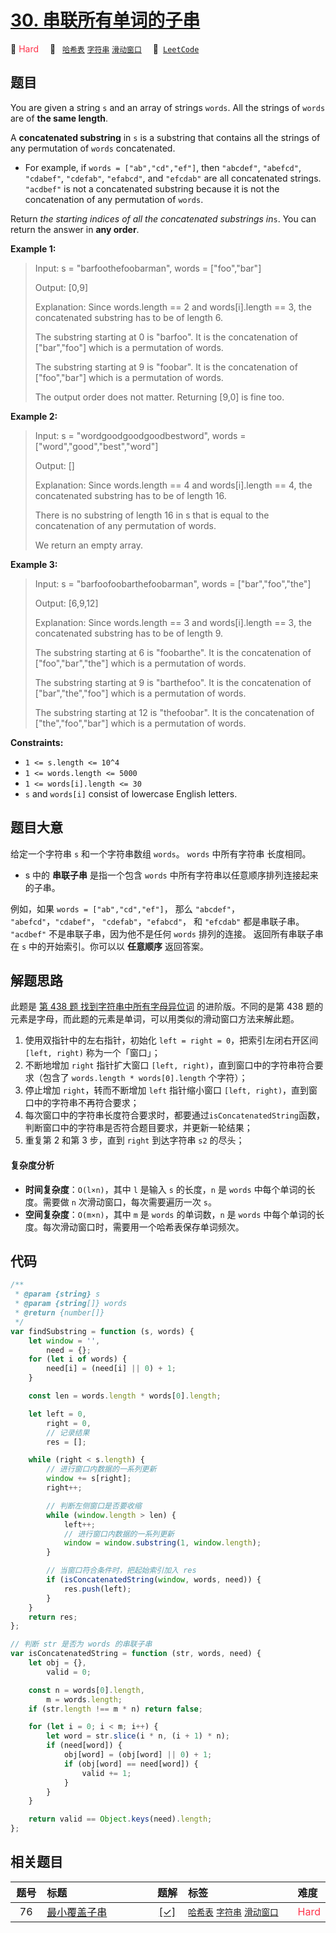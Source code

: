 # [30. 串联所有单词的子串](https://leetcode.com/problems/substring-with-concatenation-of-all-words)

🔴 <font color=#ff334b>Hard</font>&emsp; 🔖&ensp; [`哈希表`](/leetcode/outline/tag/hash-table.md) [`字符串`](/leetcode/outline/tag/string.md) [`滑动窗口`](/leetcode/outline/tag/sliding-window.md)&emsp; 🔗&ensp;[`LeetCode`](https://leetcode.com/problems/substring-with-concatenation-of-all-words)

## 题目

You are given a string `s` and an array of strings `words`. All the strings of
`words` are of **the same length**.

A **concatenated substring** in `s` is a substring that contains all the
strings of any permutation of `words` concatenated.

- For example, if `words = ["ab","cd","ef"]`, then `"abcdef"`, `"abefcd"`, `"cdabef"`, `"cdefab"`, `"efabcd"`, and `"efcdab"` are all concatenated strings. `"acdbef"` is not a concatenated substring because it is not the concatenation of any permutation of `words`.

Return _the starting indices of all the concatenated substrings in_`s`. You
can return the answer in **any order**.

**Example 1:**

> Input: s = "barfoothefoobarman", words = ["foo","bar"]
>
> Output: [0,9]
>
> Explanation: Since words.length == 2 and words[i].length == 3, the concatenated substring has to be of length 6.
>
> The substring starting at 0 is "barfoo". It is the concatenation of ["bar","foo"] which is a permutation of words.
>
> The substring starting at 9 is "foobar". It is the concatenation of ["foo","bar"] which is a permutation of words.
>
> The output order does not matter. Returning [9,0] is fine too.

**Example 2:**

> Input: s = "wordgoodgoodgoodbestword", words = ["word","good","best","word"]
>
> Output: []
>
> Explanation: Since words.length == 4 and words[i].length == 4, the concatenated substring has to be of length 16.
>
> There is no substring of length 16 in s that is equal to the concatenation of any permutation of words.
>
> We return an empty array.

**Example 3:**

> Input: s = "barfoofoobarthefoobarman", words = ["bar","foo","the"]
>
> Output: [6,9,12]
>
> Explanation: Since words.length == 3 and words[i].length == 3, the concatenated substring has to be of length 9.
>
> The substring starting at 6 is "foobarthe". It is the concatenation of ["foo","bar","the"] which is a permutation of words.
>
> The substring starting at 9 is "barthefoo". It is the concatenation of ["bar","the","foo"] which is a permutation of words.
>
> The substring starting at 12 is "thefoobar". It is the concatenation of ["the","foo","bar"] which is a permutation of words.

**Constraints:**

- `1 <= s.length <= 10^4`
- `1 <= words.length <= 5000`
- `1 <= words[i].length <= 30`
- `s` and `words[i]` consist of lowercase English letters.

## 题目大意

给定一个字符串 `s` 和一个字符串数组 `words`。 `words` 中所有字符串 长度相同。

- s 中的 **串联子串** 是指一个包含 `words` 中所有字符串以任意顺序排列连接起来的子串。

例如，如果 `words = ["ab","cd","ef"]`， 那么 `"abcdef"`， `"abefcd"`，`"cdabef"`， `"cdefab"`，`"efabcd"`， 和 `"efcdab"` 都是串联子串。 `"acdbef"` 不是串联子串，因为他不是任何 `words` 排列的连接。
返回所有串联子串在 `s` 中的开始索引。你可以以 **任意顺序** 返回答案。

## 解题思路

此题是 [第 438 题 找到字符串中所有字母异位词](./0438.md) 的进阶版。不同的是第 438 题的元素是字母，而此题的元素是单词，可以用类似的滑动窗口方法来解此题。

1. 使用双指针中的左右指针，初始化 `left = right = 0`，把索引左闭右开区间 `[left, right)` 称为一个「窗口」；
2. 不断地增加 `right` 指针扩大窗口 `[left, right)`，直到窗口中的字符串符合要求（包含了 `words.length * words[0].length` 个字符）；
3. 停止增加 `right`，转而不断增加 `left` 指针缩小窗口 `[left, right)`，直到窗口中的字符串不再符合要求；
4. 每次窗口中的字符串长度符合要求时，都要通过`isConcatenatedString`函数，判断窗口中的字符串是否符合题目要求，并更新一轮结果；
5. 重复第 2 和第 3 步，直到 `right` 到达字符串 `s2` 的尽头；

#### 复杂度分析

- **时间复杂度**：`O(l×n)`，其中 `l` 是输入 `s` 的长度，`n` 是 `words` 中每个单词的长度。需要做 `n` 次滑动窗口，每次需要遍历一次 `s`。
- **空间复杂度**：`O(m×n)`，其中 `m` 是 `words` 的单词数，`n` 是 `words` 中每个单词的长度。每次滑动窗口时，需要用一个哈希表保存单词频次。

## 代码

```javascript
/**
 * @param {string} s
 * @param {string[]} words
 * @return {number[]}
 */
var findSubstring = function (s, words) {
	let window = '',
		need = {};
	for (let i of words) {
		need[i] = (need[i] || 0) + 1;
	}

	const len = words.length * words[0].length;

	let left = 0,
		right = 0,
		// 记录结果
		res = [];

	while (right < s.length) {
		// 进行窗口内数据的一系列更新
		window += s[right];
		right++;

		// 判断左侧窗口是否要收缩
		while (window.length > len) {
			left++;
			// 进行窗口内数据的一系列更新
			window = window.substring(1, window.length);
		}

		// 当窗口符合条件时，把起始索引加入 res
		if (isConcatenatedString(window, words, need)) {
			res.push(left);
		}
	}
	return res;
};

// 判断 str 是否为 words 的串联子串
var isConcatenatedString = function (str, words, need) {
	let obj = {},
		valid = 0;

	const n = words[0].length,
		m = words.length;
	if (str.length !== m * n) return false;

	for (let i = 0; i < m; i++) {
		let word = str.slice(i * n, (i + 1) * n);
		if (need[word]) {
			obj[word] = (obj[word] || 0) + 1;
			if (obj[word] == need[word]) {
				valid += 1;
			}
		}
	}

	return valid == Object.keys(need).length;
};
```

## 相关题目

<!-- prettier-ignore -->
| 题号 | 标题 | 题解 | 标签 | 难度 |
| :------: | :------ | :------: | :------ | :------ |
| 76 | [最小覆盖子串](https://leetcode.com/problems/minimum-window-substring) | [[✓]](https://2xiao.github.io/leetcode-js/leetcode/problem/0076) |  [`哈希表`](/leetcode/outline/tag/hash-table.md) [`字符串`](/leetcode/outline/tag/string.md) [`滑动窗口`](/leetcode/outline/tag/sliding-window.md) | <font color=#ff334b>Hard</font> |

<style>
.blue {
    background-color: #096dd9;
    padding: 0.25rem 0.5rem;
    margin: 0;
    font-size: 0.85em;
    border-radius: 3px;
    color: white;
    font-weight: 500;
}
table th:first-of-type { width: 10%; }
table th:nth-of-type(2) { width: 35%; }
table th:nth-of-type(3) { width: 10%; }
table th:nth-of-type(4) { width: 35%; }
table th:nth-of-type(5) { width: 10%; }
</style>
